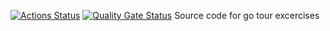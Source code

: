 [![Actions Status](https://github.com/doanthuyan/hello-go/workflows/Go/badge.svg)](https://github.com/doanthuyan/hello-go/actions)
[![Quality Gate Status](https://sonarcloud.io/api/project_badges/measure?project=doanthuyan_hello-go&metric=alert_status)](https://sonarcloud.io/dashboard?id=doanthuyan_hello-go)
Source code for go tour excercises

